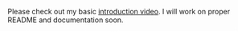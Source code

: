 Please check out my basic [introduction video][1]. I will work on proper README and documentation soon.

[1]: http://www.youtube.com/watch?v=JlGx2DvRCoc